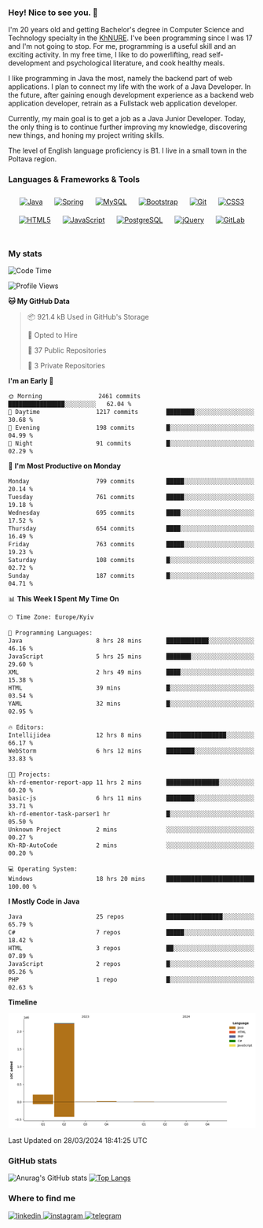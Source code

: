 ### Hey! Nice to see you. 👋

I'm 20 years old and getting Bachelor's degree in Computer Science and Technology
specialty in the [KhNURE][1]. I've been programming since I was 17 and I'm not going
to stop. For me, programming is a useful skill and an exciting activity. In my free
time, I like to do powerlifting, read self-development and psychological literature,
and cook healthy meals.

I like programming in Java the most, namely the backend part of web applications.
I plan to connect my life with the work of a Java Developer. In the future, after 
gaining enough development experience as a backend web application developer, 
retrain as a Fullstack web application developer. 

Currently, my main goal is to get a job as a Java Junior Developer. 
Today, the only thing is to continue further improving my knowledge, discovering 
new things, and honing my project writing skills.

The level of English language proficiency is B1. I live in a small town in the
Poltava region.

### Languages & Frameworks & Tools
<div align="center">  
<a href="https://www.java.com/" target="_blank"><img style="margin: 10px" src="https://profilinator.rishav.dev/skills-assets/java-original-wordmark.svg" alt="Java" height="50" /></a>
<a href="https://docs.spring.io/spring-framework/docs/3.0.x/reference/expressions.html#:~:text=The%20Spring%20Expression%20Language%20(SpEL,and%20basic%20string%20templating%20functionality." target="_blank"><img style="margin: 10px" src="https://profilinator.rishav.dev/skills-assets/springio-icon.svg" alt="Spring" height="50" /></a>
<a href="https://www.mysql.com/" target="_blank"><img style="margin: 10px" src="https://profilinator.rishav.dev/skills-assets/mysql-original-wordmark.svg" alt="MySQL" height="50" /></a>
<a href="https://getbootstrap.com/docs/3.4/javascript/" target="_blank"><img style="margin: 10px" src="https://profilinator.rishav.dev/skills-assets/bootstrap-plain.svg" alt="Bootstrap" height="50" /></a>  
<a href="https://github.com/" target="_blank"><img style="margin: 10px" src="https://profilinator.rishav.dev/skills-assets/git-scm-icon.svg" alt="Git" height="50" /></a>
<a href="https://www.w3schools.com/css/" target="_blank"><img style="margin: 10px" src="https://profilinator.rishav.dev/skills-assets/css3-original-wordmark.svg" alt="CSS3" height="50" /></a>  
<a href="https://en.wikipedia.org/wiki/HTML5" target="_blank"><img style="margin: 10px" src="https://profilinator.rishav.dev/skills-assets/html5-original-wordmark.svg" alt="HTML5" height="50" /></a>  
<a href="https://www.javascript.com/" target="_blank"><img style="margin: 10px" src="https://profilinator.rishav.dev/skills-assets/javascript-original.svg" alt="JavaScript" height="50" /></a>  
<a href="https://www.postgresql.org/" target="_blank"><img style="margin: 10px" src="https://profilinator.rishav.dev/skills-assets/postgresql-original-wordmark.svg" alt="PostgreSQL" height="50" /></a>  
<a href="https://jquery.com/" target="_blank"><img style="margin: 10px" src="https://profilinator.rishav.dev/skills-assets/jquery.png" alt="jQuery" height="50" /></a>
<a href="https://about.gitlab.com/" target="_blank"><img style="margin: 10px" src="https://profilinator.rishav.dev/skills-assets/gitlab.svg" alt="GitLab" height="50" /></a>  
</div>  

<br/>  

### My stats 

<!--START_SECTION:waka-->
![Code Time](http://img.shields.io/badge/Code%20Time-861%20hrs%2015%20mins-blue)

![Profile Views](http://img.shields.io/badge/Profile%20Views-0-blue)

**🐱 My GitHub Data** 

> 📦 921.4 kB Used in GitHub's Storage 
 > 
> 💼 Opted to Hire
 > 
> 📜 37 Public Repositories 
 > 
> 🔑 3 Private Repositories 
 > 
**I'm an Early 🐤** 

```text
🌞 Morning                2461 commits        ████████████████░░░░░░░░░   62.04 % 
🌆 Daytime                1217 commits        ████████░░░░░░░░░░░░░░░░░   30.68 % 
🌃 Evening                198 commits         █░░░░░░░░░░░░░░░░░░░░░░░░   04.99 % 
🌙 Night                  91 commits          █░░░░░░░░░░░░░░░░░░░░░░░░   02.29 % 
```
📅 **I'm Most Productive on Monday** 

```text
Monday                   799 commits         █████░░░░░░░░░░░░░░░░░░░░   20.14 % 
Tuesday                  761 commits         █████░░░░░░░░░░░░░░░░░░░░   19.18 % 
Wednesday                695 commits         ████░░░░░░░░░░░░░░░░░░░░░   17.52 % 
Thursday                 654 commits         ████░░░░░░░░░░░░░░░░░░░░░   16.49 % 
Friday                   763 commits         █████░░░░░░░░░░░░░░░░░░░░   19.23 % 
Saturday                 108 commits         █░░░░░░░░░░░░░░░░░░░░░░░░   02.72 % 
Sunday                   187 commits         █░░░░░░░░░░░░░░░░░░░░░░░░   04.71 % 
```


📊 **This Week I Spent My Time On** 

```text
🕑︎ Time Zone: Europe/Kyiv

💬 Programming Languages: 
Java                     8 hrs 28 mins       ████████████░░░░░░░░░░░░░   46.16 % 
JavaScript               5 hrs 25 mins       ███████░░░░░░░░░░░░░░░░░░   29.60 % 
XML                      2 hrs 49 mins       ████░░░░░░░░░░░░░░░░░░░░░   15.38 % 
HTML                     39 mins             █░░░░░░░░░░░░░░░░░░░░░░░░   03.54 % 
YAML                     32 mins             █░░░░░░░░░░░░░░░░░░░░░░░░   02.95 % 

🔥 Editors: 
Intellijidea             12 hrs 8 mins       █████████████████░░░░░░░░   66.17 % 
WebStorm                 6 hrs 12 mins       ████████░░░░░░░░░░░░░░░░░   33.83 % 

🐱‍💻 Projects: 
kh-rd-ementor-report-app 11 hrs 2 mins       ███████████████░░░░░░░░░░   60.20 % 
basic-js                 6 hrs 11 mins       ████████░░░░░░░░░░░░░░░░░   33.71 % 
kh-rd-ementor-task-parser1 hr                █░░░░░░░░░░░░░░░░░░░░░░░░   05.50 % 
Unknown Project          2 mins              ░░░░░░░░░░░░░░░░░░░░░░░░░   00.27 % 
Kh-RD-AutoCode           2 mins              ░░░░░░░░░░░░░░░░░░░░░░░░░   00.20 % 

💻 Operating System: 
Windows                  18 hrs 20 mins      █████████████████████████   100.00 % 
```

**I Mostly Code in Java** 

```text
Java                     25 repos            ████████████████░░░░░░░░░   65.79 % 
C#                       7 repos             █████░░░░░░░░░░░░░░░░░░░░   18.42 % 
HTML                     3 repos             ██░░░░░░░░░░░░░░░░░░░░░░░   07.89 % 
JavaScript               2 repos             █░░░░░░░░░░░░░░░░░░░░░░░░   05.26 % 
PHP                      1 repo              █░░░░░░░░░░░░░░░░░░░░░░░░   02.63 % 
```



**Timeline**

![Lines of Code chart](https://raw.githubusercontent.com/StasonMendelso/StasonMendelso/main/assets/bar_graph.png)


 Last Updated on 28/03/2024 18:41:25 UTC
<!--END_SECTION:waka-->

### GitHub stats
![Anurag's GitHub stats](https://github-readme-stats-sigma-five.vercel.app/api?username=stasonMendelso&show_icons=true&theme=transparent)
[![Top Langs](https://github-readme-stats-sigma-five.vercel.app/api/top-langs/?username=stasonMendelso)](https://github.com/stasonMendelso/github-readme-stats)
### Where to find me

<div align="start">
<a href="https://linkedin.com/in/stanislav-hlova-0b2a00265/" target="_blank">
<img src=https://img.shields.io/badge/linkedin-%231E77B5.svg?&style=for-the-badge&logo=linkedin&logoColor=white alt=linkedin style="margin-bottom: 5px;" />
</a>
<a href="https://instagram.com/stasonMendelson" target="_blank">
<img src=https://img.shields.io/badge/instagram-%23000000.svg?&style=for-the-badge&logo=instagram&logoColor=white alt=instagram style="margin-bottom: 5px;" />
</a> 
<a href="https://t.me/Stason_Mendelson" target="_blank">
<img src=https://img.shields.io/badge/telegram-%231E77B5.svg?&style=for-the-badge&logo=telegram&logoColor=white alt=telegram style="margin-bottom: 5px;" />
</a>  
</div>  

[1]:[https://nure.ua/en/]

